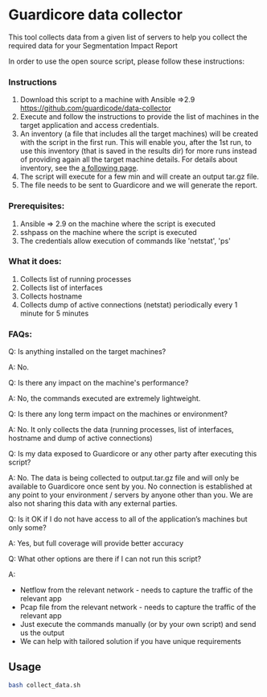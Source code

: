 # Guardicore data collector
 
 This tool collects data from a given list of servers to help you collect the required data for your Segmentation Impact Report
 
In order to use the open source script, please follow these instructions: 

### Instructions

1. Download this script to a machine with Ansible =>2.9 
    https://github.com/guardicode/data-collector
2. Execute and follow the instructions to provide the list of machines in the target application and access credentials. 
3. An inventory (a file that includes all the target machines) will be created with the script in the first run. This will enable you, after the 1st run, to use this inventory (that is saved in the results dir) for more runs instead of providing again all the target machine details. For details about inventory, see the [a following page](https://docs.ansible.com/ansible/latest/user_guide/intro_inventory.html).
4. The script will execute for a few min and will create an output tar.gz file.
5. The file needs to be sent to Guardicore and we will generate the report. 


### Prerequisites:

1. Ansible => 2.9 on the machine where the script is executed
2. sshpass on the machine where the script is executed
3. The credentials allow execution of commands like 'netstat', 'ps'


### What it does:

1. Collects list of running processes
2. Collects list of interfaces
3. Collects hostname
4. Collects dump of active connections (netstat) periodically every 1 minute for 5 minutes


### FAQs:

 Q: Is anything installed on the target machines? 
 
 A: No.
 

Q: Is there any impact on the machine's performance? 

A: No, the commands executed are extremely lightweight.


Q: Is there any long term impact on the machines or environment? 

A: No. It only collects the data (running processes, list of interfaces, hostname and dump of active connections)

Q: Is my data exposed to Guardicore or any other party after executing this script? 

A: No. The data is being collected to output.tar.gz file and will only be available to Guardicore once sent by you. No connection is established at any point to your environment / servers by anyone other than you.  We are also not sharing this data with any external parties. 

Q: Is it OK if I do not have access to all of the application’s machines but only some? 

A: Yes, but full coverage will provide better accuracy

Q: What other options are there if I can not run this script? 

A:   

- Netflow from the relevant network - needs to capture the traffic of the relevant app
- Pcap file from the relevant network - needs to capture the traffic of the relevant app
- Just execute the commands manually (or by your own script) and send us the output 
- We can help with tailored solution if you have unique requirements 


## Usage

```bash
bash collect_data.sh
```
